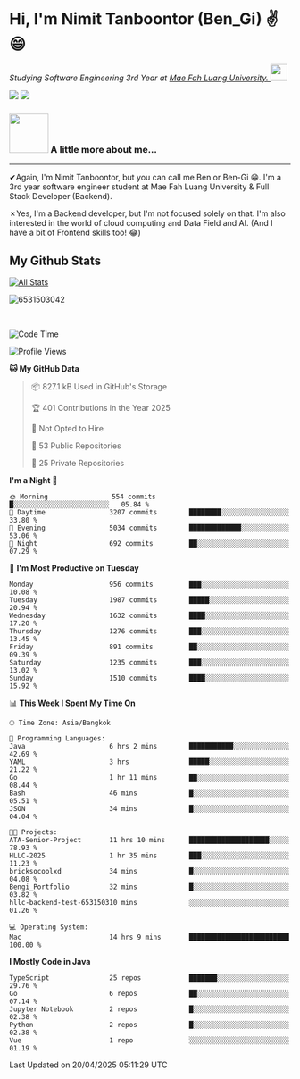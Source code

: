 # Hi, I'm Nimit Tanboontor (Ben_Gi) ✌😄
<p><em>Studying Software Engineering 3rd Year at <a href="https://en.mfu.ac.th/home.html"> Mae Fah Luang University.
</a><img src="https://media.giphy.com/media/WUlplcMpOCEmTGBtBW/giphy.gif" width="30"> </em></p>


[![](https://img.shields.io/badge/linkedin-%230077B5.svg?style=for-the-badge&logo=linkedin)]([https://www.linkedin.com/in/thanaphoom-babparn/](https://www.linkedin.com/in/nimit-tanbooutor-798139246/))
[![](https://img.shields.io/badge/Medium-12100E?style=for-the-badge&logo=medium&logoColor=white)](https://medium.com/@nimittanbooutor)

### <img src="https://media.giphy.com/media/VgCDAzcKvsR6OM0uWg/giphy.gif" width="70"> A little more about me...  

<hr> <!-- Horizontal line -->

&#10004;Again, I'm Nimit Tanboontor, but you can call me Ben or Ben-Gi 😁. I'm a 3rd year software engineer student at Mae Fah Luang University & Full Stack Developer (Backend).

&#10007;Yes, I'm a Backend developer, but I'm not focused solely on that. I'm also interested in the world of cloud computing and Data Field and AI. (And I have a bit of Frontend skills too! 😂)


## My Github Stats

[![All Stats](https://github-readme-stats.vercel.app/api?username=6531503042&show_icons=true&theme=algolia)](https://github.com/6531503042)

<p><img align="center" src="https://github-readme-streak-stats.herokuapp.com/?user=6531503042&" alt="6531503042" /></p>

<br />


<!--START_SECTION:waka-->
![Code Time](http://img.shields.io/badge/Code%20Time-476%20hrs%2057%20mins-blue)

![Profile Views](http://img.shields.io/badge/Profile%20Views-6-blue)

**🐱 My GitHub Data** 

> 📦 827.1 kB Used in GitHub's Storage 
 > 
> 🏆 401 Contributions in the Year 2025
 > 
> 🚫 Not Opted to Hire
 > 
> 📜 53 Public Repositories 
 > 
> 🔑 25 Private Repositories 
 > 
**I'm a Night 🦉** 

```text
🌞 Morning                554 commits         █░░░░░░░░░░░░░░░░░░░░░░░░   05.84 % 
🌆 Daytime                3207 commits        ████████░░░░░░░░░░░░░░░░░   33.80 % 
🌃 Evening                5034 commits        █████████████░░░░░░░░░░░░   53.06 % 
🌙 Night                  692 commits         ██░░░░░░░░░░░░░░░░░░░░░░░   07.29 % 
```
📅 **I'm Most Productive on Tuesday** 

```text
Monday                   956 commits         ███░░░░░░░░░░░░░░░░░░░░░░   10.08 % 
Tuesday                  1987 commits        █████░░░░░░░░░░░░░░░░░░░░   20.94 % 
Wednesday                1632 commits        ████░░░░░░░░░░░░░░░░░░░░░   17.20 % 
Thursday                 1276 commits        ███░░░░░░░░░░░░░░░░░░░░░░   13.45 % 
Friday                   891 commits         ██░░░░░░░░░░░░░░░░░░░░░░░   09.39 % 
Saturday                 1235 commits        ███░░░░░░░░░░░░░░░░░░░░░░   13.02 % 
Sunday                   1510 commits        ████░░░░░░░░░░░░░░░░░░░░░   15.92 % 
```


📊 **This Week I Spent My Time On** 

```text
🕑︎ Time Zone: Asia/Bangkok

💬 Programming Languages: 
Java                     6 hrs 2 mins        ███████████░░░░░░░░░░░░░░   42.69 % 
YAML                     3 hrs               █████░░░░░░░░░░░░░░░░░░░░   21.22 % 
Go                       1 hr 11 mins        ██░░░░░░░░░░░░░░░░░░░░░░░   08.44 % 
Bash                     46 mins             █░░░░░░░░░░░░░░░░░░░░░░░░   05.51 % 
JSON                     34 mins             █░░░░░░░░░░░░░░░░░░░░░░░░   04.04 % 

🐱‍💻 Projects: 
ATA-Senior-Project       11 hrs 10 mins      ████████████████████░░░░░   78.93 % 
HLLC-2025                1 hr 35 mins        ███░░░░░░░░░░░░░░░░░░░░░░   11.23 % 
bricksocoolxd            34 mins             █░░░░░░░░░░░░░░░░░░░░░░░░   04.08 % 
Bengi_Portfolio          32 mins             █░░░░░░░░░░░░░░░░░░░░░░░░   03.82 % 
hllc-backend-test-653150310 mins             ░░░░░░░░░░░░░░░░░░░░░░░░░   01.26 % 

💻 Operating System: 
Mac                      14 hrs 9 mins       █████████████████████████   100.00 % 
```

**I Mostly Code in Java** 

```text
TypeScript               25 repos            ███████░░░░░░░░░░░░░░░░░░   29.76 % 
Go                       6 repos             ██░░░░░░░░░░░░░░░░░░░░░░░   07.14 % 
Jupyter Notebook         2 repos             █░░░░░░░░░░░░░░░░░░░░░░░░   02.38 % 
Python                   2 repos             █░░░░░░░░░░░░░░░░░░░░░░░░   02.38 % 
Vue                      1 repo              ░░░░░░░░░░░░░░░░░░░░░░░░░   01.19 % 
```




 Last Updated on 20/04/2025 05:11:29 UTC
<!--END_SECTION:waka-->
